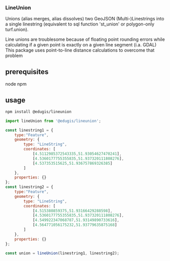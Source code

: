 ### LineUnion
Unions (alias merges, alias dissolves) two GeoJSON (Multi-)Linestrings into a single linestring (equivalent to sql function 'st_union' or polygon-only turf.union).

Line unions are troublesome because of floating point rounding errors while calculating if a given point is exactly on a given line segment (i.a. GDAL)
This package uses point-to-line distance calculations to overcome that problem

## prerequisites
node
npm

## usage
```bash
npm install @edugis/lineunion
```
```javascript
import lineUnion from '@edugis/lineunion';

const linestring1 = {
    type:"Feature", 
    geometry: {
        type: "LineString",
        coordinates: [
            [4.5112985372543335,51.93054627470241],
            [4.5360177755355835,51.937320111808276],
            [4.537353515625,51.936757869326385]
        ]
    },
    properties: {}
};
const linestring2 = {
    type:"Feature", 
    geometry: {
        type: "LineString",
        coordinates: [
            [4.515380859375,51.93166429288598],
            [4.5360177755355835,51.937320111808276],
            [4.549922347068787,51.93149890733616],
            [4.564771056175232,51.93779635875168]
        ]
    },
    properties: {}
};

const union = lineUnion(linestring1, linestring2);


```



